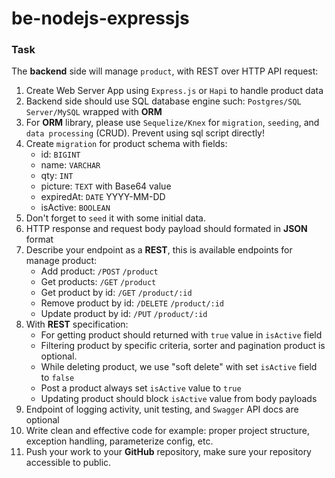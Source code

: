 # be-nodejs-expressjs

### Task
The **backend** side will manage `product`, with REST over HTTP API request:
1. Create Web Server App using `Express.js` or `Hapi` to handle product data
2. Backend side should use SQL database engine such: `Postgres/SQL Server/MySQL` wrapped with **ORM**
3. For **ORM** library, please use `Sequelize/Knex` for `migration`, `seeding`, and `data processing` (CRUD). Prevent using sql script directly!
4. Create `migration` for product schema with fields: 
    * id: `BIGINT`
    * name: `VARCHAR`
    * qty: `INT`
    * picture: `TEXT` with Base64 value
    * expiredAt: `DATE` YYYY-MM-DD
    * isActive: `BOOLEAN`
5. Don't forget to `seed` it with some initial data.
6. HTTP response and request body payload should formated in **JSON** format
7. Describe your endpoint as a **REST**, this is available endpoints for manage product:
    * Add product: `/POST` `/product`
    * Get products: `/GET` `/product`
    * Get product by id: `/GET` `/product/:id`
    * Remove product by id: `/DELETE` `/product/:id`
    * Update product by id: `/PUT` `/product/:id`
6. With **REST** specification:
    * For getting product should returned with `true` value in `isActive` field
    * Filtering product by specific criteria, sorter and pagination product is optional.
    * While deleting product, we use "soft delete" with set `isActive` field to `false`
    * Post a product always set `isActive` value to `true`
    * Updating product should block `isActive` value from body payloads
7. Endpoint of logging activity, unit testing, and `Swagger` API docs are optional
8. Write clean and effective code for example: proper project structure, exception handling, parameterize config, etc.
9. Push your work to your **GitHub** repository, make sure your repository accessible to public.
